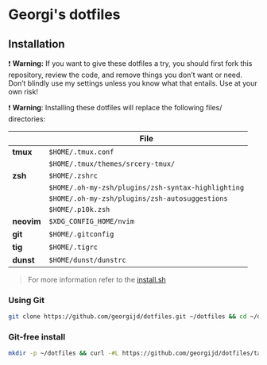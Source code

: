 # Georgi's dotfiles

## Installation

 :exclamation: **Warning:** If you want to give these dotfiles a try, you should first fork this repository, review the code, and remove things you don’t want or need. Don’t blindly use my settings unless you know what that entails. Use at your own risk!

:exclamation: **Warning**: Installing these dotfiles will replace the following files/ directories:

|| File
------------- | -------------
**tmux**  | `$HOME/.tmux.conf`
|| `$HOME/.tmux/themes/srcery-tmux/`
**zsh**  | `$HOME/.zshrc`
|| `$HOME/.oh-my-zsh/plugins/zsh-syntax-highlighting`
|| `$HOME/.oh-my-zsh/plugins/zsh-autosuggestions`
|| `$HOME/.p10k.zsh`
**neovim**  | `$XDG_CONFIG_HOME/nvim`
**git**  | `$HOME/.gitconfig`
**tig**  | `$HOME/.tigrc`
**dunst**  | `$HOME/dunst/dunstrc`

> For more information refer to the [install.sh](./install.sh)

### Using Git
```bash
git clone https://github.com/georgijd/dotfiles.git ~/dotfiles && cd ~/dotfiles && ./install.sh
```

### Git-free install
```bash
mkdir -p ~/dotfiles && curl -#L https://github.com/georgijd/dotfiles/tarball/master | tar -xzv -C ~/dotfiles --strip-components=1 && cd ~/dotfiles && ./install.sh
```
